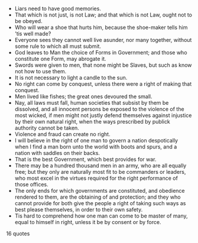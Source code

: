  - Liars need to have good memories.
 - That which is not just, is not Law; and that which is not Law, ought not to be obeyed.
 - Who will wear a shoe that hurts him, because the shoe-maker tells him ’tis well made?
 - Everyone sees they cannot well live asunder, nor many together, without some rule to which all must submit.
 - God leaves to Man the choice of Forms in Government; and those who constitute one Form, may abrogate it.
 - Swords were given to men, that none might be Slaves, but such as know not how to use them.
 - It is not necessary to light a candle to the sun.
 - No right can come by conquest, unless there were a right of making that conquest.
 - Men lived like fishes; the great ones devoured the small.
 - Nay, all laws must fall, human societies that subsist by them be dissolved, and all innocent persons be exposed to the violence of the most wicked, if men might not justly defend themselves against injustice by their own natural right, when the ways prescribed by publick authority cannot be taken.
 - Violence and fraud can create no right.
 - I will believe in the right of one man to govern a nation despotically when I find a man born unto the world with boots and spurs, and a nation with saddles on their backs.
 - That is the best Government, which best provides for war.
 - There may be a hundred thousand men in an army, who are all equally free; but they only are naturally most fit to be commanders or leaders, who most excel in the virtues required for the right performance of those offices.
 - The only ends for which governments are constituted, and obedience rendered to them, are the obtaining of and protection; and they who cannot provide for both give the people a right of taking such ways as best please themselves, in order to their own safety.
 - Tis hard to comprehend how one man can come to be master of many, equal to himself in right, unless it be by consent or by force.

16 quotes